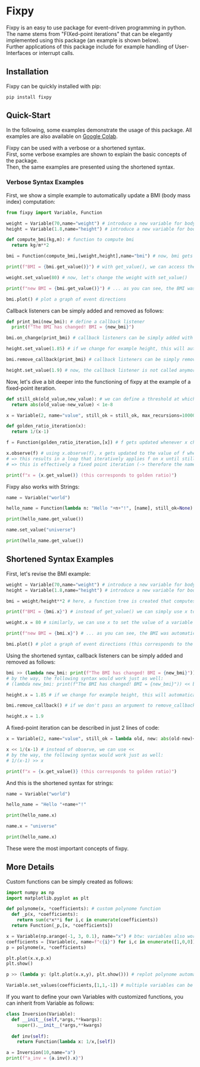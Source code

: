 # Fixpy

Fixpy is an easy to use package for event-driven programming in python.  
The name stems from "FIXed-point iterations" that can be elegantly implemented using this package (an example is shown below).  
Further applications of this package include for example handling of User-Interfaces or interrupt calls.

## Installation

Fixpy can be quickly installed with pip:

```
pip install fixpy
```

## Quick-Start

In the following, some examples demonstrate the usage of this package.
All examples are also available on [Google Colab](https://colab.research.google.com/drive/1ytmLCpshm7Z7e-QyKtpgxpoAChOspT76?usp=sharing).


Fixpy can be used with a verbose or a shortened syntax.  
First, some verbose examples are shown to explain the basic concepts of the package.  
Then, the same examples are presented using the shortened syntax.

### Verbose Syntax Examples

First, we show a simple example to automatically update a BMI (body mass index) computation:


```python
from fixpy import Variable, Function

weight = Variable(70,name="weight") # introduce a new variable for body weight
height = Variable(1.8,name="height") # introduce a new variable for body height

def compute_bmi(kg,m): # function to compute bmi
  return kg/m**2

bmi = Function(compute_bmi,[weight,height],name="bmi") # now, bmi gets automatically updated, if the value of weight or height changes

print(f"BMI = {bmi.get_value()}") # with get_value(), we can access the value computed in bmi

weight.set_value(80) # now, let's change the weight with set_value()

print(f"new BMI = {bmi.get_value()}") # ... as you can see, the BMI was automatically updated

bmi.plot() # plot a graph of event directions
```

Callback listeners can be simply added and removed as follows:

```python
def print_bmi(new_bmi): # define a callback listener
  print(f"The BMI has changed! BMI = {new_bmi}")

bmi.on_change(print_bmi) # callback listeners can be simply added with on_change()

height.set_value(1.85) # if we change for example height, this will automatically update the bmi and consequently trigger the callback

bmi.remove_callback(print_bmi) # callback listeners can be simply removed with remove_callback()

height.set_value(1.9) # now, the callback listener is not called anymore
```

Now, let's dive a bit deeper into the functioning of fixpy at the example of a fixed-point iteration.

```python
def still_ok(old_value,new_value): # we can define a threshold at which a Variable does not get updated anymore (this becomes important, if you want to work with more complex variables such as vectors / matrices / tensors)
  return abs(old_value-new_value) < 1e-8

x = Variable(2, name="value", still_ok = still_ok, max_recursions=10000, alpha=0.5) # furthermore, we can define a maximum number of iterations and a "low-pass" filter for updates alpha

def golden_ratio_iteration(x):
  return 1/(x-1)

f = Function(golden_ratio_iteration,[x]) # f gets updated whenever x changes

x.observe(f) # using x.observe(f), x gets updated to the value of f whenever f changes
# => this results in a loop that iteratively applies f on x until still_ok or max_recursions is reached
# => this is effectively a fixed point iteration (-> therefore the name fixpy ;)

print(f"x = {x.get_value()} (this corresponds to golden ratio)")
```

Fixpy also works with Strings:

```python
name = Variable("world")

hello_name = Function(lambda n: "Hello "+n+"!", [name], still_ok=None)

print(hello_name.get_value())

name.set_value("universe")

print(hello_name.get_value())
```

## Shortened Syntax Examples
First, let's revise the BMI example:

```python
weight = Variable(70,name="weight") # introduce a new variable for body weight
height = Variable(1.8,name="height") # introduce a new variable for body height

bmi = weight/height**2 # here, a function tree is created that computes the bmi and that gets automatically updated, if the value in weight or height changes

print(f"BMI = {bmi.x}") # instead of get_value() we can simply use x to obtain the computed value

weight.x = 80 # similarly, we can use x to set the value of a variable

print(f"new BMI = {bmi.x}") # ... as you can see, the BMI was automatically updated

bmi.plot() # plot a graph of event directions (this corresponds to the function tree mentioned above)
```

Using the shortened syntax, callback listeners can be simply added and removed as follows:

```python
bmi >> (lambda new_bmi: print(f"The BMI has changed! BMI = {new_bmi}")) # instead of on_change(), we can use >>
# by the way, the following syntax would work just as well:
# (lambda new_bmi: print(f"The BMI has changed! BMI = {new_bmi}")) << bmi

height.x = 1.85 # if we change for example height, this will automatically update the bmi and consequently trigger the callback

bmi.remove_callback() # if we don't pass an argument to remove_callback(), all callbacks will be removed

height.x = 1.9
```
A fixed-point iteration can be described in just 2 lines of code:

```python
x = Variable(2, name="value", still_ok = lambda old, new: abs(old-new)<1e-8, max_recursions=10000, alpha=0.5) # furthermore, we can define a maximum number of iterations and a "low-pass" filter for updates alpha

x << 1/(x-1) # instead of observe, we can use <<
# by the way, the following syntax would work just as well:
# 1/(x-1) >> x

print(f"x = {x.get_value()} (this corresponds to golden ratio)")
```
And this is the shortened syntax for strings:

```python
name = Variable("world")

hello_name = "Hello "+name+"!"

print(hello_name.x)

name.x = "universe"

print(hello_name.x)
```
These were the most important concepts of fixpy.

## More Details

Custom functions can be simply created as follows:

```python
import numpy as np
import matplotlib.pyplot as plt

def polynome(x, *coefficients): # custom polynome function
  def _p(x, *coefficients):
    return sum(c*x**i for i,c in enumerate(coefficients))
  return Function(_p,[x, *coefficients])

x = Variable(np.arange(-1, 3, 0.1), name="x") # btw: variables also work with numpy arrays
coefficients = [Variable(c, name=f"c{i}") for i,c in enumerate([1,0,0])]
p = polynome(x, *coefficients)

plt.plot(x.x,p.x)
plt.show()

p >> (lambda y: (plt.plot(x.x,y), plt.show())) # replot polynome automatically, if results change

Variable.set_values(coefficients,[1,1,-1]) # multiple variables can be set at the same time with set_values() => this triggers the replot callback
```
If you want to define your own Variables with customized functions, you can inherit from Variable as follows:

```python
class Inversion(Variable):
  def __init__(self,*args,**kwargs):
    super().__init__(*args,**kwargs)
  
  def inv(self):
    return Function(lambda x: 1/x,[self])

a = Inversion(10,name="a")
print(f"a_inv = {a.inv().x}")
```